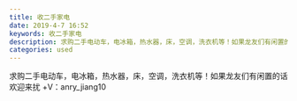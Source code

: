 ```yaml
---
title: 收二手家电
date: 2019-4-7 16:52
keywords: 收二手家电
description: 求购二手电动车，电冰箱，热水器，床，空调，洗衣机等！如果龙友们有闲置的话欢迎来扰+V：anry_jiang10
categories: used
---
```

<td class="t_f" id="postmessage_3421702">

求购二手电动车，电冰箱，热水器，床，空调，洗衣机等！如果龙友们有闲置的话欢迎来扰 +V：anry_jiang10<br/>
</td>
